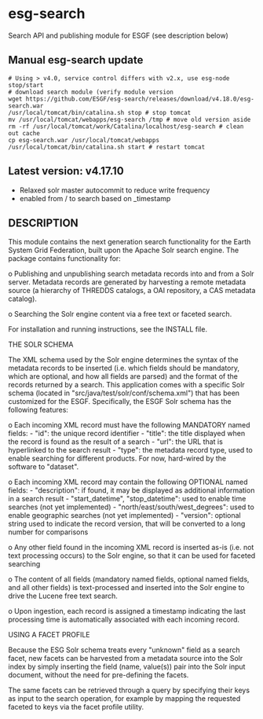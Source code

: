 esg-search
==========

Search API and publishing module for ESGF (see description below)

Manual esg-search update
------------------------

```
# Using > v4.0, service control differs with v2.x, use esg-node stop/start
# download search module (verify module version
wget https://github.com/ESGF/esg-search/releases/download/v4.18.0/esg-search.war
/usr/local/tomcat/bin/catalina.sh stop # stop tomcat
mv /usr/local/tomcat/webapps/esg-search /tmp # move old version aside
rm -rf /usr/local/tomcat/work/Catalina/localhost/esg-search # clean out cache
cp esg-search.war /usr/local/tomcat/webapps
/usr/local/tomcat/bin/catalina.sh start # restart tomcat
```


Latest version: v4.17.10
------------------------
 - Relaxed solr master autocommit to reduce write frequency
 - enabled from / to search based on _timestamp


DESCRIPTION
-----------

This module contains the next generation search functionality for the Earth System Grid Federation, 
built upon the Apache Solr search engine. The package contains functionality for:

o Publishing and unpublishing search metadata records into and from a Solr server.
Metadata records are generated by harvesting a remote metadata source (a hierarchy of THREDDS catalogs,
a OAI repository, a CAS metadata catalog).

o Searching the Solr engine content via a free text or faceted search.

For installation and running instructions, see the INSTALL file.


THE SOLR SCHEMA

The XML schema used by the Solr engine determines the syntax of the metadata records to be inserted 
(i.e. which fields should be mandatory, which are optional, and how all fields are parsed) 
and the format of the records returned by a search. This application comes with a specific Solr schema
(located in "src/java/test/solr/conf/schema.xml") that has been customized for the ESGF. 
Specifically, the ESGF Solr schema has the following features:

o Each incoming XML record must have the following MANDATORY named fields:
	- "id": the unique record identifier
	- "title": the title displayed when the record is found as the result of a search
	- "url": the URL that is hyperlinked to the search result
	- "type": the metadata record type, used to enable searching for different products. For now, hard-wired by the software to "dataset".
	
o Each incoming XML record may contain the following OPTIONAL named fields:
	- "description": if found, it may be displayed as additional information in a search result
	- "start_datetime", "stop_datetime": used to enable time searches (not yet implemented)
	- "north/east/south/west_degrees": used to enable geographic searches (not yet implemented)
	- "version": optional string used to indicate the record version, that will be converted to a long number for comparisons
	
o Any other field found in the incoming XML record is inserted as-is (i.e. not text processing occurs) to the Solr engine,
so that it can be used for faceted searching

o The content of all fields (mandatory named fields, optional named fields, and all other fields) is text-processed and inserted into the Solr
engine to drive the Lucene free text search.

o Upon ingestion, each record is assigned a timestamp indicating the last processing time is automatically associated with each incoming record.



USING A FACET PROFILE

Because the ESG Solr schema treats every "unknown" field as a search facet, new facets can be harvested from a metadata source into the Solr index by simply 
inserting the field (name, value(s)) pair into the Solr input document, without the need for pre-defining the facets.

The same facets can be retrieved through a query by specifying their keys as input to the search operation, 
for example by mapping the requested faceted to keys via the facet profile utility.



